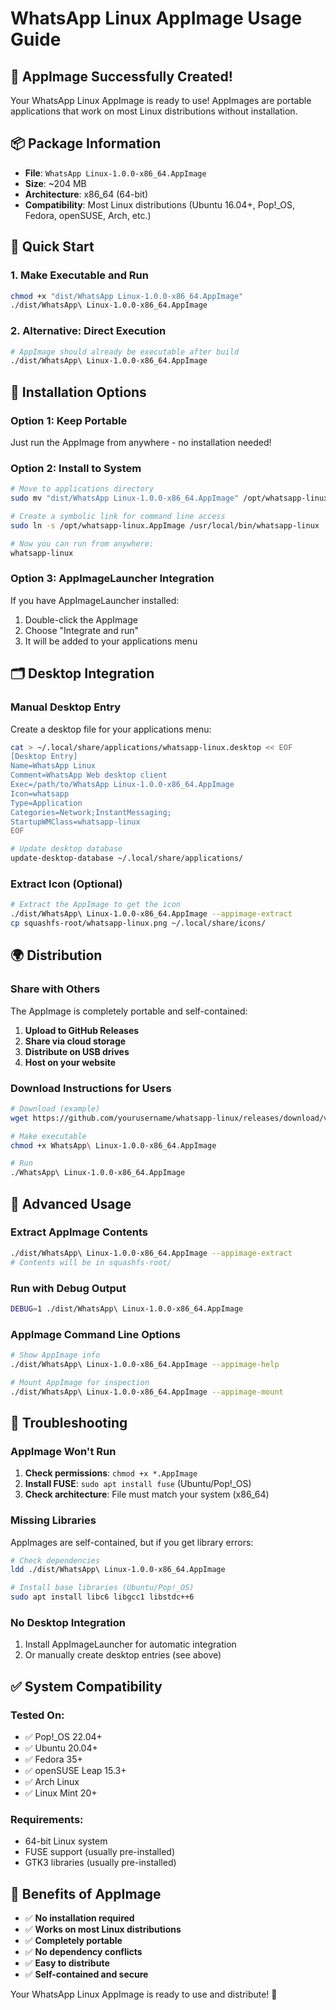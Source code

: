 # WhatsApp Linux AppImage Usage Guide

## 🚀 AppImage Successfully Created!

Your WhatsApp Linux AppImage is ready to use! AppImages are portable applications that work on most Linux distributions without installation.

## 📦 Package Information

-   **File**: `WhatsApp Linux-1.0.0-x86_64.AppImage`
-   **Size**: ~204 MB
-   **Architecture**: x86_64 (64-bit)
-   **Compatibility**: Most Linux distributions (Ubuntu 16.04+, Pop!\_OS, Fedora, openSUSE, Arch, etc.)

## 🏃 Quick Start

### 1. Make Executable and Run

```bash
chmod +x "dist/WhatsApp Linux-1.0.0-x86_64.AppImage"
./dist/WhatsApp\ Linux-1.0.0-x86_64.AppImage
```

### 2. Alternative: Direct Execution

```bash
# AppImage should already be executable after build
./dist/WhatsApp\ Linux-1.0.0-x86_64.AppImage
```

## 💾 Installation Options

### Option 1: Keep Portable

Just run the AppImage from anywhere - no installation needed!

### Option 2: Install to System

```bash
# Move to applications directory
sudo mv "dist/WhatsApp Linux-1.0.0-x86_64.AppImage" /opt/whatsapp-linux.AppImage

# Create a symbolic link for command line access
sudo ln -s /opt/whatsapp-linux.AppImage /usr/local/bin/whatsapp-linux

# Now you can run from anywhere:
whatsapp-linux
```

### Option 3: AppImageLauncher Integration

If you have AppImageLauncher installed:

1. Double-click the AppImage
2. Choose "Integrate and run"
3. It will be added to your applications menu

## 🗂️ Desktop Integration

### Manual Desktop Entry

Create a desktop file for your applications menu:

```bash
cat > ~/.local/share/applications/whatsapp-linux.desktop << EOF
[Desktop Entry]
Name=WhatsApp Linux
Comment=WhatsApp Web desktop client
Exec=/path/to/WhatsApp Linux-1.0.0-x86_64.AppImage
Icon=whatsapp
Type=Application
Categories=Network;InstantMessaging;
StartupWMClass=whatsapp-linux
EOF

# Update desktop database
update-desktop-database ~/.local/share/applications/
```

### Extract Icon (Optional)

```bash
# Extract the AppImage to get the icon
./dist/WhatsApp\ Linux-1.0.0-x86_64.AppImage --appimage-extract
cp squashfs-root/whatsapp-linux.png ~/.local/share/icons/
```

## 🌍 Distribution

### Share with Others

The AppImage is completely portable and self-contained:

1. **Upload to GitHub Releases**
2. **Share via cloud storage**
3. **Distribute on USB drives**
4. **Host on your website**

### Download Instructions for Users

```bash
# Download (example)
wget https://github.com/yourusername/whatsapp-linux/releases/download/v1.0.0/WhatsApp\ Linux-1.0.0-x86_64.AppImage

# Make executable
chmod +x WhatsApp\ Linux-1.0.0-x86_64.AppImage

# Run
./WhatsApp\ Linux-1.0.0-x86_64.AppImage
```

## 🔧 Advanced Usage

### Extract AppImage Contents

```bash
./dist/WhatsApp\ Linux-1.0.0-x86_64.AppImage --appimage-extract
# Contents will be in squashfs-root/
```

### Run with Debug Output

```bash
DEBUG=1 ./dist/WhatsApp\ Linux-1.0.0-x86_64.AppImage
```

### AppImage Command Line Options

```bash
# Show AppImage info
./dist/WhatsApp\ Linux-1.0.0-x86_64.AppImage --appimage-help

# Mount AppImage for inspection
./dist/WhatsApp\ Linux-1.0.0-x86_64.AppImage --appimage-mount
```

## 🐛 Troubleshooting

### AppImage Won't Run

1. **Check permissions**: `chmod +x *.AppImage`
2. **Install FUSE**: `sudo apt install fuse` (Ubuntu/Pop!\_OS)
3. **Check architecture**: File must match your system (x86_64)

### Missing Libraries

AppImages are self-contained, but if you get library errors:

```bash
# Check dependencies
ldd ./dist/WhatsApp\ Linux-1.0.0-x86_64.AppImage

# Install base libraries (Ubuntu/Pop!_OS)
sudo apt install libc6 libgcc1 libstdc++6
```

### No Desktop Integration

1. Install AppImageLauncher for automatic integration
2. Or manually create desktop entries (see above)

## ✅ System Compatibility

### Tested On:

-   ✅ Pop!\_OS 22.04+
-   ✅ Ubuntu 20.04+
-   ✅ Fedora 35+
-   ✅ openSUSE Leap 15.3+
-   ✅ Arch Linux
-   ✅ Linux Mint 20+

### Requirements:

-   64-bit Linux system
-   FUSE support (usually pre-installed)
-   GTK3 libraries (usually pre-installed)

## 🎯 Benefits of AppImage

-   ✅ **No installation required**
-   ✅ **Works on most Linux distributions**
-   ✅ **Completely portable**
-   ✅ **No dependency conflicts**
-   ✅ **Easy to distribute**
-   ✅ **Self-contained and secure**

Your WhatsApp Linux AppImage is ready to use and distribute! 🚀
